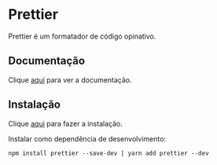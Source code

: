 # Prettier

Prettier é um formatador de código opinativo.

## Documentação

Clique [aqui](https://github.com/prettier/prettier) para ver a documentação.

## Instalação

Clique [aqui](https://www.npmjs.com/package/prettier) para fazer a instalação.

Instalar como dependência de desenvolvimento:

```
npm install prettier --save-dev | yarn add prettier --dev
```